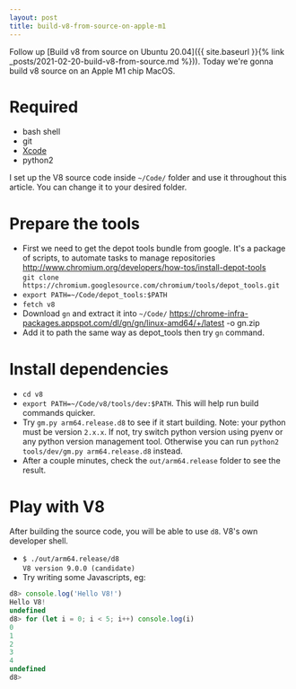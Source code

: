 ```yaml
---
layout: post
title: build-v8-from-source-on-apple-m1
---
```



Follow up [Build v8 from source on Ubuntu 20.04]({{ site.baseurl }}{% link _posts/2021-02-20-build-v8-from-source.md %})). Today we're gonna build v8 source on an Apple M1 chip MacOS.

# Required
- bash shell
- git
- [Xcode](https://apps.apple.com/vn/app/xcode/id497799835?mt=12)
- python2

I  set up the V8 source code inside `~/Code/` folder and use it throughout this article. You can change it to your desired folder.

# Prepare the tools
- First we need to get the depot tools bundle from google. It's a package of scripts, to automate tasks to manage repositories http://www.chromium.org/developers/how-tos/install-depot-tools  
`git clone https://chromium.googlesource.com/chromium/tools/depot_tools.git`  
- `export PATH=~/Code/depot_tools:$PATH`  
- `fetch v8`
- Download `gn` and extract it into `~/Code/` https://chrome-infra-packages.appspot.com/dl/gn/gn/linux-amd64/+/latest -o gn.zip
- Add it to path the same way as depot_tools then try `gn` command.

# Install dependencies
- `cd v8`
- `export PATH=~/Code/v8/tools/dev:$PATH`. This will help run build commands quicker.
- Try `gm.py arm64.release.d8` to see if it start building. Note: your python must be version `2.x.x`. If not, try switch python version using pyenv or any python version management tool. Otherwise you can run `python2 tools/dev/gm.py arm64.release.d8` instead.
- After a couple minutes, check the `out/arm64.release` folder to see the result.

# Play with V8
After building the source code, you will be able to use `d8`. V8's own developer shell. 
- `$ ./out/arm64.release/d8 `  
   `V8 version 9.0.0 (candidate)`
- Try writing some Javascripts, eg:  
```js
d8> console.log('Hello V8!')
Hello V8!
undefined
d8> for (let i = 0; i < 5; i++) console.log(i)
0
1
2
3
4
undefined
d8> 
``` 
